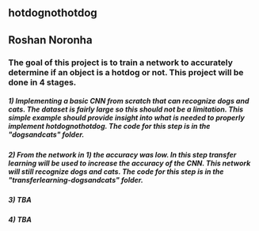 ## hotdognothotdog
## Roshan Noronha

### The goal of this project is to train a network to accurately determine if an object is a hotdog or not. This project will be done in 4 stages.

##### 1) Implementing a basic CNN from scratch that can recognize dogs and cats. The dataset is fairly large so this should not be a limitation. This simple example should provide insight into what is needed to properly implement hotdognothotdog. The code for this step is in the "dogsandcats" folder.

##### 2) From the network in 1) the accuracy was low. In this step transfer learning will be used to increase the accuracy of the CNN. This network will still recognize dogs and cats. The code for this step is in the "transferlearning-dogsandcats" folder.

##### 3) TBA

##### 4) TBA
